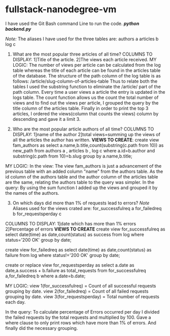 fullstack-nanodegree-vm
=============
I have used the Git Bash command Line to run the code.
***python backend.py***

*Note:*
The aliases I have used for the three tables are:
authors a
articles b
log c
1. What are the most popular three articles of all time?
COLUMNS TO DISPLAY:
1]Title of the article.
2]The views each article received.
MY LOGIC:
The number of views per article can be calculated from the log table whereas the title of each article can be found in the articles table of the database.
The structure of the path column of the log table is as follows:
/article/slug-column-of-articles-table
Thus to relate both the tables I used the substring function to eliminate the /article/ part of the path column.
Every time a user views a article the entry is updated in the logs table.
The count function allows us the count the total number of views and to find out the views per article, I grouped the query by the title column of the articles table.
Finally in order to print the top 3 articles, I ordered the views(column that counts the views) column by descending and gave it a limit 3.

2. Who are the most popular article authors of all time?
COLUMNS TO DISPLAY:
1]name of the author
2]total views=summing up the views of all the articles the author has written.
**VIEWS TO CREATE**:
create view fam_authors as select a.name,b.title,count(substring(c.path from 10)) as new_path from authors a , articles b , log c where a.id=b.author and substring(c.path from 10)=b.slug group by a.name,b.title;

MY LOGIC:
In the view:
The view fam_authors is just a advancement of the previous table with an
added column "name" from the authors table. As the id column of the authors table and the author column of the articles table are the same, relating the authors table to the query was simpler.
In the query:
By using the sum function I added up the views and grouped it by the names of the authors.

3. On which days did more than 1% of requests lead to errors?
*Note*
Aliases used for the views crated are:
for_successfulreq a
for_failedreq b
for_requestsperday c

COLUMNS TO DISPLAY:
1]date which has more than 1% errors
2]Percentage of errors
**VIEWS TO CREATE**
create view for_successfulreq as select date(time) as date,count(status) as success from log  where status='200 OK' group by date;

create view for_failedreq as select date(time) as date,count(status) as failure from log where status!='200 OK' group by date;

create or replace view for_requestsperday as select a.date as date,a.success + b.failure as total_requests from for_successfulreq a,for_failedreq b where a.date=b.date;

MY LOGIC:
view 1(for_successfulreq) = Count of all successful requests grouping by date.
view 2(for_failedreq) = Count of all failed requests grouping by date.
view 3(for_requestsperday) = Total number of requests each day.

In the query:
To calculate percentage of Errors occurred per day I divided the failed requests by the total requests and multiplied by 100.
Gave a where clause to only print rows which have more than 1% of errors.
And finally did the necessary grouping.
